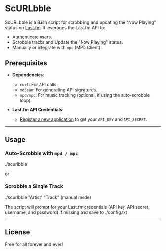 
# ScURLbble

ScURLbble is a Bash script for scrobbling and updating the "Now Playing" status on [Last.fm](https://www.last.fm). It leverages the Last.fm API to:

- Authenticate users.
- Scrobble tracks and Update the "Now Playing" status. 
- Manually or integrate with `mpc` (MPD Client).

## Prerequisites
- **Dependencies**:
  - `curl`: For API calls.
  - `md5sum`: For generating API signatures.
  - `mpd/mpc`: For music tracking (optional, if using the auto-scrobble loop).


- **Last.fm API Credentials**:
  - [Register a new application](https://www.last.fm/api/account/create) to get your `API_KEY` and `API_SECRET`.

---

## Usage

### Auto-Scrobble with `mpd / mpc`
./scurlbble 

or

### Scrobble a Single Track
./scurlbble "Artist" "Track" (manual mode)

The script will prompt for your Last.fm credentials (API key, API secret, username, and password) if missing and save to ./config.txt


---


## License
Free for all forever and ever!


